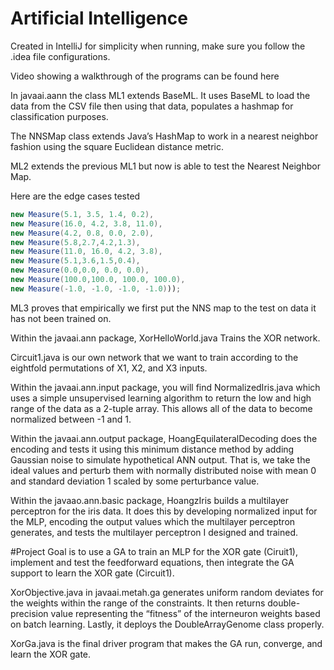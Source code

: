 # Artificial Intelligence
Created in IntelliJ for simplicity when running, make sure you follow the .idea file configurations.

Video showing a walkthrough of the programs can be found here

In javaai.aann the class ML1 extends  BaseML. It uses BaseML to load the data from the CSV file then using that data, 
populates a hashmap for classification purposes.

The NNSMap class extends Java’s HashMap to work in a nearest neighbor fashion using the square Euclidean distance metric.

ML2 extends the previous ML1 but now is able to test the Nearest Neighbor Map.

Here are the edge cases tested
```java
new Measure(5.1, 3.5, 1.4, 0.2),
new Measure(16.0, 4.2, 3.8, 11.0),
new Measure(4.2, 0.8, 0.0, 2.0),
new Measure(5.8,2.7,4.2,1.3),
new Measure(11.0, 16.0, 4.2, 3.8),
new Measure(5.1,3.6,1.5,0.4),
new Measure(0.0,0.0, 0.0, 0.0),
new Measure(100.0,100.0, 100.0, 100.0),
new Measure(-1.0, -1.0, -1.0, -1.0)));
```

ML3 proves that empirically we first put the NNS map to the test on data it has not been trained on.

Within the javaai.ann package, XorHelloWorld.java Trains the XOR network.

Circuit1.java is our own network that we want to train according to the eightfold permutations of X1, X2, and X3 inputs.

Within the javaai.ann.input package, you will find NormalizedIris.java which uses a simple unsupervised learning algorithm to return the low and high range of the data as a 2-tuple array.
This allows all of the data to become normalized between -1 and 1.

Within the javaai.ann.output package, HoangEquilateralDecoding does the encoding and tests it using this minimum distance method by adding Gaussian noise to simulate hypothetical ANN output.
That is, we take the ideal values and perturb them with normally distributed noise with mean 0 and standard deviation 1 scaled by some perturbance value.

Within the javaao.ann.basic package, HoangzIris builds a multilayer perceptron for the iris data. It does this by developing normalized input for the MLP, 
encoding the output values which the multilayer perceptron generates, and tests the multilayer perceptron I designed and trained. 

#Project
Goal is to use a GA to train an MLP for the XOR gate (Ciruit1), implement and test the feedforward equations, then integrate the GA support to learn the XOR gate (Circuit1).

XorObjective.java in javaai.metah.ga generates uniform random deviates for the weights within the range of the constraints.
It then returns double-precision value representing the “fitness” of the interneuron weights based on batch learning.
Lastly, it deploys the DoubleArrayGenome class properly.

XorGa.java is the final driver program that makes the GA run, converge, and learn the XOR gate.
